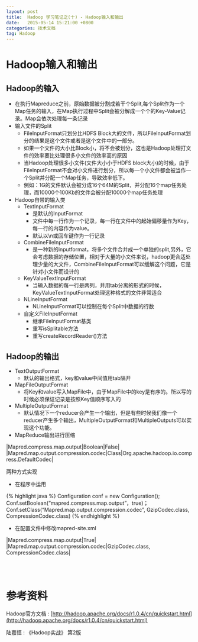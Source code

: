 ```yaml
---
layout: post
title:  Hadoop 学习笔记之(十) - Hadoop输入和输出
date:   2015-05-14 15:21:00 +0800
categories: 技术文档
tag: Hadoop
---
```


Hadoop输入和输出
=================================

Hadoop的输入
---------------------------------

* 在执行Mapreduce之前，原始数据被分割成若干个Split,每个Split作为一个Map任务的输入，在Map执行过程中Split会被分解成一个个的Key-Value记录。Map会依次处理每一条记录
* 输入文件的Split
	+ FileInputFormat只划分比HDFS Block大的文件，所以FileInputFormat划分的结果是这个文件或者是这个文件中的一部分。
	+ 如果一个文件的大小比Block小，将不会被划分，这也是Hadoop处理打文件的效率要比处理很多小文件的效率高的原因
	+ 当Hadoop处理很多小文件(文件大小小于HDFS block大小)的时候，由于FileInputFormat不会对小文件进行划分，所以每一个小文件都会被当作一个Split并分配一个Map任务，导致效率低下。
	+ 例如：1G的文件默认会被分成16个64M的Split，并分配16个map任务处理，而10000个100Kb的文件会被分配10000个map任务处理
* Hadoop自带的输入类
	+ TextInputFormat
		- 是默认的InputFormat
		- 文件中每一行作为一个记录，每一行在文件中的起始偏移量作为Key，每一行的内容作为value。
		- 默认以\n或回车键作为一行记录
	+ CombineFileInputFormat
		- 是一种新的inputformat，将多个文件合并成一个单独的split,另外，它会考虑数据的存储位置，相对于大量的小文件来说，hadoop更合适处理少量的大文件，CombineFileInputFormat可以缓解这个问题，它是针对小文件而设计的
	+ KeyValueTextInputFormat
		- 当输入数据的每一行是两列，并用tab分离的形式的时候，KeyValueTextInputFormat处理这种格式的文件非常适合
	+ NLineInputFormat
		- NLineInputFormat可以控制在每个Split中数据的行数
	+ 自定义FileInputFormat
		- 继承FileInputFormat基类
		- 重写isSplitable方法
		- 重写createRecordReader()方法

Hadoop的输出
---------------------------------

* TextOutputFormat
	+ 默认的输出格式，key和value中间值用tab隔开
* MapFileOutputFormat
	+ 将Key和value写入MapFile中，由于MapFile中的key是有序的。所以写的时候必须保证记录是按照Key值顺序写入的
* MultipleOutputFormat
	+ 默认情况下一个reducer会产生一个输出，但是有些时候我们像一个reducer产生多个输出，MultipleOutputFormat和MultipleOutputs可以实现这个功能。
* MapReduce输出进行压缩

|Mapred.compress.map.output|Boolean|False|
|Mapred.map.output.compression.codec|Class|Org.apache.hadoop.io.compress.DefaultCodec|

两种方式实现

+ 在程序中运用

{% highlight java %}
Configuration conf = new Configuration();
Conf.setBoolean(“mapred.compress.map.output”，true)；
Conf.setClass(“Mapred.map.output.compression.codec”, GzipCodec.class, CompressionCodec.class)
{% endhighlight %}

+ 在配置文件中修改mapred-site.xml

|Mapred.compress.map.output|True|
|Mapred.map.output.compression.codec|GzipCodec.class, CompressionCodec.class|

<br />
<br />

参考资料
=======================

Hadoop官方文档 : [http://hadoop.apache.org/docs/r1.0.4/cn/quickstart.html](http://hadoop.apache.org/docs/r1.0.4/cn/quickstart.html)
<br />

陆嘉恒 : 《Hadoop实战》 第2版

<br />
<br />